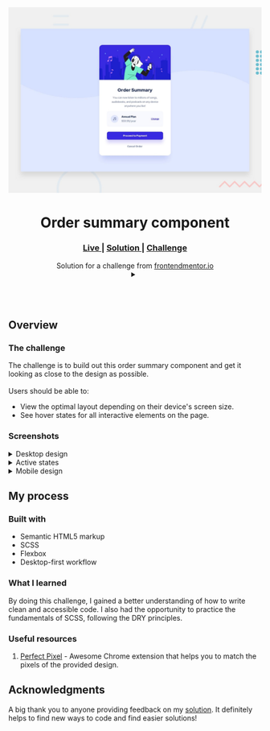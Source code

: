 <img src="./design/desktop-preview.jpg"></img>

<h1 align="center">Order summary component</h1>

<div align="center">
  <h3>
    <a href="https://pavel-frontend-mentor-projects.github.io/order-summary-component/" color="white">
      Live
    </a>
    <span> | </span>
    <a href="https://www.frontendmentor.io/solutions/order-summary-component-m1KK9bOnj">
      Solution
    </a>
   <span> | </span>
    <a href="https://www.frontendmentor.io/challenges/order-summary-component-QlPmajDUj">
      Challenge
    </a>
  </h3>
</div>
<div align="center">
   Solution for a challenge from <a href="https://www.frontendmentor.io/" target="_blank">frontendmentor.io</a>
</div>
<details align="center">
  <summary></summary>

  Frontend Mentor is a site where people can come to improve their front-end coding skills by building projects in a real-life workflow.
</details>

<br>
<br>
<br>

## Overview

### The challenge

<p>The challenge is to build out this order summary component and get it looking as close to the design as possible.
<br>
<br>
Users should be able to:

- View the optimal layout depending on their device's screen size.
- See hover states for all interactive elements on the page.

### Screenshots

<details>
  <summary>Desktop design</summary>

  ![Screenshot of desktop view](design/desktop-design.jpg)
</details>

<details>
  <summary>Active states</summary>

  ![Screenshot of desktop view with active states](design/active-states.jpg)
</details>

<details>
  <summary>Mobile design</summary>

  ![Screenshot of mobile view](design/mobile-design.jpg)
</details>

## My process

### Built with 

- Semantic HTML5 markup
- SCSS
- Flexbox
- Desktop-first workflow

### What I learned

By doing this challenge, I gained a better understanding of how to write clean and accessible code. I also had the opportunity to practice the fundamentals of SCSS, following the DRY principles.

### Useful resources

1. <a href="https://chrome.google.com/webstore/detail/perfectpixel-by-welldonec/dkaagdgjmgdmbnecmcefdhjekcoceebi">Perfect Pixel</a> - Awesome Chrome extension that helps you to match the pixels of the provided design.

## Acknowledgments

A big thank you to anyone providing feedback on my <a href="https://www.frontendmentor.io/solutions/order-summary-component-m1KK9bOnj">solution</a>. It definitely helps to find new ways to code and find easier solutions! 
